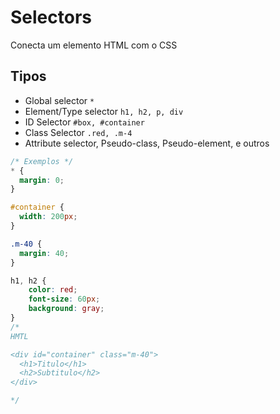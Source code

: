 # Selectors

Conecta um elemento HTML com o CSS

## Tipos

* Global selector `*`
* Element/Type selector `h1, h2, p, div`
* ID Selector `#box, #container`
* Class Selector `.red, .m-4`
* Attribute selector, Pseudo-class, Pseudo-element, e outros

```css
/* Exemplos */
* {
  margin: 0;
}

#container {
  width: 200px;
}

.m-40 {
  margin: 40;
}

h1, h2 {
    color: red;
    font-size: 60px;
    background: gray;
}
/*
HMTL

<div id="container" class="m-40">
  <h1>Titulo</h1>
  <h2>Subtitulo</h2>
</div>

*/
```